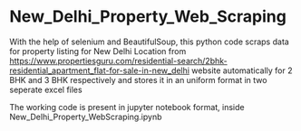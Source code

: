 # New_Delhi_Property_Web_Scraping

With the help of selenium and BeautifulSoup, this python code scraps data for property listing for New Delhi Location 
from https://www.propertiesguru.com/residential-search/2bhk-residential_apartment_flat-for-sale-in-new_delhi website automatically
for 2 BHK and 3 BHK respectively and stores it in an uniform format in two seperate excel files

The working code is present in jupyter notebook format, inside New_Delhi_Property_WebScraping.ipynb
